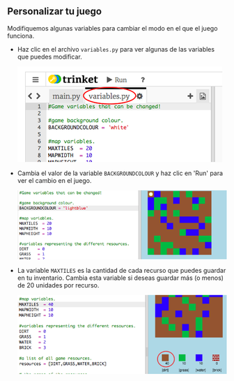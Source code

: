 ## Personalizar tu juego

Modifiquemos algunas variables para cambiar el modo en el que el juego funciona.

+ Haz clic en el archivo `variables.py` para ver algunas de las variables que puedes modificar.

    ![screenshot](images/craft-variables.png)

+ Cambia el valor de la variable `BACKGROUNDCOLOUR` y haz clic en 'Run' para ver el cambio en el juego.

    ![screenshot](images/craft-background.png)

+ La variable `MAXTILES` es la cantidad de cada recurso que puedes guardar en tu inventario. Cambia esta variable si deseas guardar más (o menos) de 20 unidades por recurso.

    ![screenshot](images/craft-maxtiles.png)

